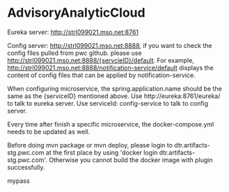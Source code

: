 # AdvisoryAnalyticCloud

Eureka server: http://strl099021.mso.net:8761

Config server: http://strl099021.mso.net:8888, if you want to check the config files pulled from pwc github. please use  http://strl099021.mso.net:8888/{servcieID}/default. For example, http://strl099021.mso.net:8888/notification-service/default displays the content of config files that can be applied by notification-service.

When configuring microservice, the spring.application.name should be the same as the {serviceID} mentioned above. Use http://eureka:8761/eureka/ to talk to eureka server. Use serviceId: config-service to talk to config server.

Every time after finish a specific microservice, the docker-compose.yml needs to be updated as well.

Before doing mvn package or mvn deploy, please login to dtr.artifacts-stg.pwc.com at the first place by using 'docker login dtr.artifacts-stg.pwc.com'. Otherwise you cannot build the docker image with plugin successfully.

mypass